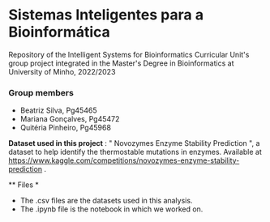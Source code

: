 # Sistemas Inteligentes para a Bioinformática
Repository of the Intelligent Systems for Bioinformatics Curricular Unit's group project integrated in the Master's Degree in Bioinformatics at University of Minho, 2022/2023
### Group members
- Beatriz Silva, Pg45465
- Mariana Gonçalves, Pg45472
- Quitéria Pinheiro, Pg45968

**Dataset used in this project** : " Novozymes Enzyme Stability Prediction ", a dataset to help identify the thermostable mutations in enzymes. Available at  https://www.kaggle.com/competitions/novozymes-enzyme-stability-prediction .

** Files * 
- The .csv files are the datasets used in this analysis.
- The .ipynb file is the notebook in which we worked on.
